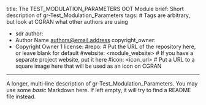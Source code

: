 title: The TEST_MODULATION_PARAMETERS OOT Module
brief: Short description of gr-Test_Modulation_Parameters
tags: # Tags are arbitrary, but look at CGRAN what other authors are using
  - sdr
author:
  - Author Name <authors@email.address>
copyright_owner:
  - Copyright Owner 1
license:
#repo: # Put the URL of the repository here, or leave blank for default
#website: <module_website> # If you have a separate project website, put it here
#icon: <icon_url> # Put a URL to a square image here that will be used as an icon on CGRAN
---
A longer, multi-line description of gr-Test_Modulation_Parameters.
You may use some *basic* Markdown here.
If left empty, it will try to find a README file instead.

